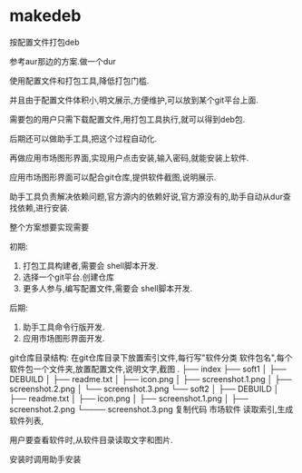 # makedeb
按配置文件打包deb

参考aur那边的方案.做一个dur

使用配置文件和打包工具,降低打包门槛.

并且由于配置文件体积小,明文展示,方便维护,可以放到某个git平台上面.

需要包的用户只需下载配置文件,用打包工具执行,就可以得到deb包.

后期还可以做助手工具,把这个过程自动化.

再做应用市场图形界面,实现用户点击安装,输入密码,就能安装上软件.

应用市场图形界面可以配合git仓库,提供软件截图,说明展示.

助手工具负责解决依赖问题,官方源内的依赖好说,官方源没有的,助手自动从dur查找依赖,进行安装.


整个方案想要实现需要

初期:
1. 打包工具构建者,需要会 shell脚本开发.
2. 选择一个git平台.创建仓库
3. 更多人参与,编写配置文件,需要会 shell脚本开发.

后期:
1. 助手工具命令行版开发.
2. 应用市场图形界面开发.

git仓库目录结构:
在git仓库目录下放置索引文件,每行写"软件分类 软件包名",每个软件包一个文件夹,放置配置文件,说明文字,截图
.
├── index
├── soft1
│   ├── DEBUILD
│   ├── readme.txt
│   ├── icon.png
│   ├── screenshot.1.png
│   ├── screenshot.2.png
│   └── screenshot.3.png
└── soft2
│   ├── DEBUILD
│   ├──  readme.txt
│   ├── icon.png
│   ├── screenshot.1.png
│   ├── screenshot.2.png
    └────  screenshot.3.png
复制代码
市场软件 读取索引,生成软件列表,

用户要查看软件时,从软件目录读取文字和图片.

安装时调用助手安装
